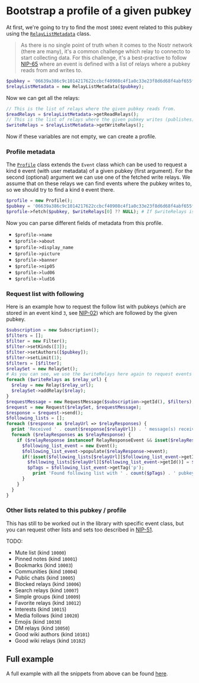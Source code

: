 # Bootstrap a profile of a given pubkey

At first, we're going to try to find the most `10002` event related to this pubkey using the [`RelayListMetadata`](https://github.com/nostrver-se/nostr-php/blob/main/src/Event/List/RelayListMetadata.php) class.

> As there is no single point of truth when it comes to the Nostr network (there are many), it's a common challenge which relay to connecto to start collecting data.
> For this challenge, it's a best-practive to follow [NIP-65](https://github.com/nostr-protocol/nips/blob/master/65.md) where an event is defined with a list of relays where a pubkey reads from and writes to.

```php
$pubkey = '06639a386c9c1014217622ccbcf40908c4f1a0c33e23f8d6d68f4abf655f8f71';
$relayListMetadata = new RelayListMetadata($pubkey);
```
Now we can get all the relays:
```php
// This is the list of relays where the given pubkey reads from.
$readRelays = $relayListMetadata->getReadRelays();
// This is the list of relays where the given pubkey writes (publishes) too.
$writeRelays = $relayListMetadata->getWriteRelays();
```
Now if these variables are not empty, we can create a profile.

### Profile metadata

The [`Profile`](https://github.com/nostrver-se/nostr-php/blob/main/src/Event/Profile/Profile.php) class extends the `Event` class which can be used to request a kind `0` event (with user metadata) of a given pubkey (first argument).
For the second (optional) argument we can use one of the fetched write relays. We assume that on these relays we can find events where the pubkey writes to, so we should try to find a kind `0` event there.

```php
$profile = new Profile();
$pubkey = '06639a386c9c1014217622ccbcf40908c4f1a0c33e23f8d6d68f4abf655f8f71';
$profile->fetch($pubkey, $writeRelays[0] ?? NULL); # If $writeRelays is empty, the default relay value in the Profile will be used.
```
Now you can parse different fields of metadata from this profile.

* `$profile->name`
* `$profile->about`
* `$profile->display_name`
* `$profile->picture`
* `$profile->banner`
* `$profile->nip05`
* `$profile->lud06`
* `$profile->lud16`

### Request list with following

Here is an example how to request the follow list with pubkeys (which are stored in an event kind `3`, see [NIP-02](https://github.com/nostr-protocol/nips/blob/master/02.md)) which are followed by the given pubkey.

```php
$subscription = new Subscription();
$filters = [];
$filter = new Filter();
$filter->setKinds([3]);
$filter->setAuthors([$pubkey]);
$filter->setLimit(1);
$filters = [$filter];
$relaySet = new RelaySet();
# As you can see, we use the $writeRelays here again to request events where the given pubkey writes to.
foreach ($writeRelays as $relay_url) {
  $relay = new Relay($relay_url);
  $relaySet->addRelay($relay);
}
$requestMessage = new RequestMessage($subscription->getId(), $filters);
$request = new Request($relaySet, $requestMessage);
$response = $request->send();
$following_lists = [];
foreach ($response as $relayUrl => $relayResponses) {
  print 'Received ' . count($response[$relayUrl]) . ' message(s) received from relay ' . $relayUrl . PHP_EOL;
  foreach ($relayResponses as $relayResponse) {
    if ($relayResponse instanceof RelayResponseEvent && isset($relayResponse->event)) {
      $following_list_event = new Event();
      $following_list_event->populate($relayResponse->event);
      if(!isset($following_lists[$relayUrl][$following_list_event->getId()])) {
        $following_lists[$relayUrl][$following_list_event->getId()] = $following_list_event;
        $pTags = $following_list_event->getTag('p');
          print 'Found following list with ' . count($pTags) . ' pubkeys on relay ' . $relayUrl . PHP_EOL;
      }
    }
  }
}
```

### Other lists related to this pubkey / profile

This has still to be worked out in the library with specific event class, but you can request other lists and sets too described in [NIP-51](https://github.com/nostr-protocol/nips/blob/master/51.md).

TODO:
* Mute list (kind `10000`)
* Pinned notes (kind `10001`)
* Bookmarks (kind `10003`)
* Communities (kind `10004`)
* Public chats (kind `10005`)
* Blocked relays (kind `10006`)
* Search relays (kind `10007`)
* Simple groups (kind `10009`)
* Favorite relays (kind `10012`)
* Interests (kind `10015`)
* Media follows (kind `10020`)
* Emojis (kind `10030`)
* DM relays (kind `10050`)
* Good wiki authors (kind `10101`)
* Good wiki relays (kind `10102`)

## Full example

A full example with all the snippets from above can be found [here](https://github.com/nostrver-se/nostr-php/blob/main/src/Examples/bootstrap-profile-with-pubkey.php).